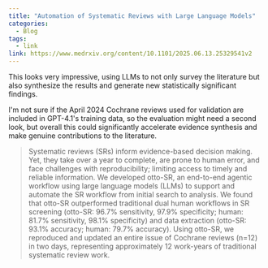 ```yaml
---
title: "Automation of Systematic Reviews with Large Language Models"
categories:
  - Blog
tags:
  - link
link: https://www.medrxiv.org/content/10.1101/2025.06.13.25329541v2
---
```


This looks very impressive, using LLMs to not only survey the literature but also synthesize the results and generate new statistically significant findings.

I'm not sure if the April 2024 Cochrane reviews used for validation are included in GPT-4.1's training data, so the evaluation might need a second look, but overall this could significantly accelerate evidence synthesis and make genuine contributions to the literature.

> Systematic reviews (SRs) inform evidence-based decision making. Yet, they take over a year to complete, are prone to human error, and face challenges with reproducibility; limiting access to timely and reliable information. We developed otto-SR, an end-to-end agentic workflow using large language models (LLMs) to support and automate the SR workflow from initial search to analysis. We found that otto-SR outperformed traditional dual human workflows in SR screening (otto-SR: 96.7% sensitivity, 97.9% specificity; human: 81.7% sensitivity, 98.1% specificity) and data extraction (otto-SR: 93.1% accuracy; human: 79.7% accuracy). Using otto-SR, we reproduced and updated an entire issue of Cochrane reviews (n=12) in two days, representing approximately 12 work-years of traditional systematic review work.
